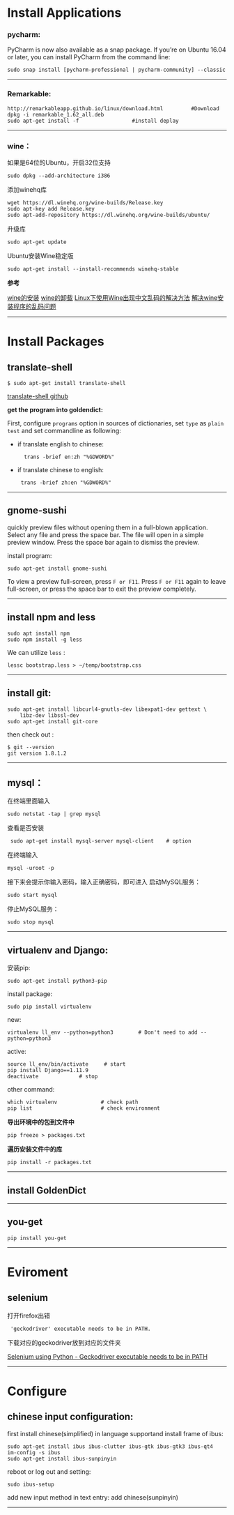# Install Applications

### pycharm:

PyCharm is now also available as a snap package. If you’re on Ubuntu 16.04 or later, you can install PyCharm from the command line:

	sudo snap install [pycharm-professional | pycharm-community] --classic
	
---

### Remarkable:

	http://remarkableapp.github.io/linux/download.html         #Download
	dpkg -i remarkable_1.62_all.deb
	sudo apt-get install -f                 #install deplay
	
---

### wine：

如果是64位的Ubuntu，开启32位支持

	sudo dpkg --add-architecture i386
	
添加winehq库

	wget https://dl.winehq.org/wine-builds/Release.key
	sudo apt-key add Release.key
	sudo apt-add-repository https://dl.winehq.org/wine-builds/ubuntu/
	
升级库

	sudo apt-get update
	
Ubuntu安装Wine稳定版

	sudo apt-get install --install-recommends winehq-stable
	
**参考**

[wine的安装](https://lado.me/2017/04/27/wine-run-windows-program-on-linux/) 
[wine的卸载](http://www.cnblogs.com/asimple41/p/3989608.html)
[Linux下使用Wine出现中文乱码的解决方法](http://www.linuxde.net/2011/10/1503.html)
[解决wine安装程序的乱码问题](http://www.voidcn.com/article/p-hltcebnw-eu.html)

---

# Install Packages

## translate-shell

	$ sudo apt-get install translate-shell
	
[translate-shell github](https://github.com/soimort/translate-shell)

**get the program into goldendict:**

First, configure `programs` option in sources of dictionaries, set `type` as `plain test` and set commandline as following:

- if translate english to chinese:

		trans -brief en:zh "%GDWORD%"
	
 - if translate chinese to english:
 
 		trans -brief zh:en "%GDWORD%"
 
 ---
 
## gnome-sushi

quickly preview files without opening them in a full-blown application. Select any file and press the space bar. The file will open in a simple preview window. Press the space bar again to dismiss the preview.

install program:

	sudo apt-get install gnome-sushi
	
To view a preview full-screen, press `F or F11`. Press `F or F11` again to leave full-screen, or press the space bar to exit the preview completely.

---

## install npm and less

	sudo apt install npm
	sudo npm install -g less
	
We can utilize `less` :

	lessc bootstrap.less > ~/temp/bootstrap.css
	
---

## install git:

	sudo apt-get install libcurl4-gnutls-dev libexpat1-dev gettext \
  		libz-dev libssl-dev
  	sudo apt-get install git-core
  	
then check out : 
  
  	$ git --version
  	git version 1.8.1.2
	
---

## mysql：

在终端里面输入 

	sudo netstat -tap | grep mysql
	
查看是否安装

	 sudo apt-get install mysql-server mysql-client    # option
	 
在终端输入 

	mysql -uroot -p 
	
接下来会提示你输入密码，输入正确密码，即可进入
启动MySQL服务：
                       
	sudo start mysql
	
停止MySQL服务：
                   
	sudo stop mysql
	 
---

## virtualenv and Django:

安装pip:

	sudo apt-get install python3-pip

install package:

	sudo pip install virtualenv
	
new:

	virtualenv ll_env --python=python3        # Don't need to add --python=python3
	
active:

	source ll_env/bin/activate     # start
	pip install Django==1.11.9
	deactivate             # stop

other command:
	
	which virtualenv              # check path 
	pip list                      # check environment
	
**导出环境中的包到文件中**

	pip freeze > packages.txt
	
**遍历安装文件中的库**

	pip install -r packages.txt
		
---

## install GoldenDict

---

## you-get

	pip install you-get
	
---

# Eviroment

## selenium

打开firefox出错

	 'geckodriver' executable needs to be in PATH. 
	 
下载对应的geckodriver放到对应的文件夹

[Selenium using Python - Geckodriver executable needs to be in PATH](https://stackoverflow.com/questions/40208051/selenium-using-python-geckodriver-executable-needs-to-be-in-path)

---

# Configure

## chinese input configuration:
	
first install chinese(simplified) in language supportand install frame of ibus:

	sudo apt-get install ibus ibus-clutter ibus-gtk ibus-gtk3 ibus-qt4
	im-config -s ibus
	sudo apt-get install ibus-sunpinyin
		
reboot or log out and setting:

	sudo ibus-setup
add new input method
in text entry: add chinese(sunpinyin)
		
---












